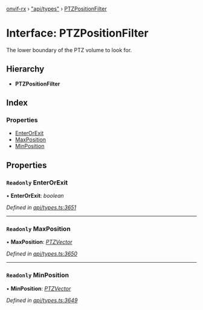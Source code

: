 [onvif-rx](../README.md) › ["api/types"](../modules/_api_types_.md) › [PTZPositionFilter](_api_types_.ptzpositionfilter.md)

# Interface: PTZPositionFilter

The lower boundary of the PTZ volume to look for.

## Hierarchy

* **PTZPositionFilter**

## Index

### Properties

* [EnterOrExit](_api_types_.ptzpositionfilter.md#readonly-enterorexit)
* [MaxPosition](_api_types_.ptzpositionfilter.md#readonly-maxposition)
* [MinPosition](_api_types_.ptzpositionfilter.md#readonly-minposition)

## Properties

### `Readonly` EnterOrExit

• **EnterOrExit**: *boolean*

*Defined in [api/types.ts:3651](https://github.com/patrickmichalina/onvif-rx/blob/3e9b152/src/api/types.ts#L3651)*

___

### `Readonly` MaxPosition

• **MaxPosition**: *[PTZVector](_api_types_.ptzvector.md)*

*Defined in [api/types.ts:3650](https://github.com/patrickmichalina/onvif-rx/blob/3e9b152/src/api/types.ts#L3650)*

___

### `Readonly` MinPosition

• **MinPosition**: *[PTZVector](_api_types_.ptzvector.md)*

*Defined in [api/types.ts:3649](https://github.com/patrickmichalina/onvif-rx/blob/3e9b152/src/api/types.ts#L3649)*
